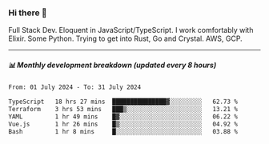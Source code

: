 ### Hi there 👋

Full Stack Dev. Eloquent in JavaScript/TypeScript. I work comfortably with Elixir. Some Python. Trying to get into Rust, Go and Crystal. AWS, GCP.

***

##### 📊 Monthly development breakdown (updated every 8 hours)

<!--START_SECTION:waka-->

```txt
From: 01 July 2024 - To: 31 July 2024

TypeScript   18 hrs 27 mins  ███████████████▓░░░░░░░░░   62.73 %
Terraform    3 hrs 53 mins   ███▒░░░░░░░░░░░░░░░░░░░░░   13.21 %
YAML         1 hr 49 mins    █▓░░░░░░░░░░░░░░░░░░░░░░░   06.22 %
Vue.js       1 hr 26 mins    █▒░░░░░░░░░░░░░░░░░░░░░░░   04.92 %
Bash         1 hr 8 mins     █░░░░░░░░░░░░░░░░░░░░░░░░   03.88 %
```

<!--END_SECTION:waka-->
